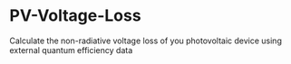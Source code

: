 # PV-Voltage-Loss
Calculate the non-radiative voltage loss of you photovoltaic device using external quantum efficiency data
